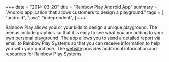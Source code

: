 +++
date = "2014-03-20"
title = "Rainbow Play Android App"
summary = "Android application that allows customers to design a playground."
tags = [
    "android",
    "java",
    "independent",
]
+++

Rainbow Play allows you or your kids to design a unique playground. The menus
include graphics so that it is easy to see what you are adding to your own
personal playground. The app allows you to send a detailed report via email to
Rainbow Play Systems so that you can receive information to help you with your
purchase.  The [website](http://www.rainbowplay.com/) provides additional
information and resources for Rainbow Play Systems.
